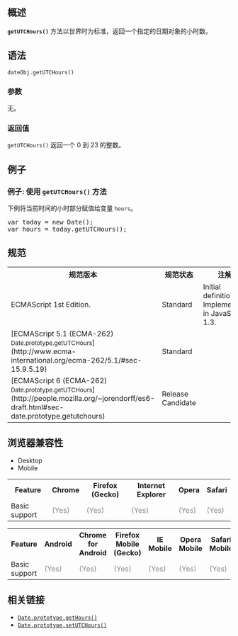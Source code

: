 ## 概述

**`getUTCHours()`** 方法以世界时为标准，返回一个指定的日期对象的小时数。

## 语法

    dateObj.getUTCHours()

### 参数

无。

### 返回值

`getUTCHours()` 返回一个 0 到 23 的整数。

## 例子

### 例子: 使用 `getUTCHours()` 方法

下例将当前时间的小时部分赋值给变量 `hours`。

<pre class="brush: js">var today = new Date();
var hours = today.getUTCHours();
</pre>

## 规范

<table class="standard-table">

<tbody>

<tr>

<th scope="col">规范版本</th>

<th scope="col">规范状态</th>

<th scope="col">注解</th>

</tr>

<tr>

<td>ECMAScript 1st Edition.</td>

<td>Standard</td>

<td>Initial definition. Implemented in JavaScript 1.3.</td>

</tr>

<tr>

<td>[ECMAScript 5.1 (ECMA-262)  
<small lang="zh-CN">Date.prototype.getUTCHours</small>](http://www.ecma-international.org/ecma-262/5.1/#sec-15.9.5.19)</td>

<td><span class="spec-Standard">Standard</span></td>

<td></td>

</tr>

<tr>

<td>[ECMAScript 6 (ECMA-262)  
<small lang="zh-CN">Date.prototype.getUTCHours</small>](http://people.mozilla.org/~jorendorff/es6-draft.html#sec-date.prototype.getutchours)</td>

<td><span class="spec-RC">Release Candidate</span></td>

<td></td>

</tr>

</tbody>

</table>

## 浏览器兼容性

<div>

<div class="htab"><a id="AutoCompatibilityTable" name="AutoCompatibilityTable"></a>

*   <a>Desktop</a>
*   <a>Mobile</a>

</div>

</div>

<div id="compat-desktop">

<table class="compat-table">

<tbody>

<tr>

<th>Feature</th>

<th>Chrome</th>

<th>Firefox (Gecko)</th>

<th>Internet Explorer</th>

<th>Opera</th>

<th>Safari</th>

</tr>

<tr>

<td>Basic support</td>

<td><span style="color: #888;" title="Please update this with the earliest version of support.">(Yes)</span></td>

<td><span style="color: #888;" title="Please update this with the earliest version of support.">(Yes)</span></td>

<td><span style="color: #888;" title="Please update this with the earliest version of support.">(Yes)</span></td>

<td><span style="color: #888;" title="Please update this with the earliest version of support.">(Yes)</span></td>

<td><span style="color: #888;" title="Please update this with the earliest version of support.">(Yes)</span></td>

</tr>

</tbody>

</table>

</div>

<div id="compat-mobile">

<table class="compat-table">

<tbody>

<tr>

<th>Feature</th>

<th>Android</th>

<th>Chrome for Android</th>

<th>Firefox Mobile (Gecko)</th>

<th>IE Mobile</th>

<th>Opera Mobile</th>

<th>Safari Mobile</th>

</tr>

<tr>

<td>Basic support</td>

<td><span style="color: #888;" title="Please update this with the earliest version of support.">(Yes)</span></td>

<td><span style="color: #888;" title="Please update this with the earliest version of support.">(Yes)</span></td>

<td><span style="color: #888;" title="Please update this with the earliest version of support.">(Yes)</span></td>

<td><span style="color: #888;" title="Please update this with the earliest version of support.">(Yes)</span></td>

<td><span style="color: #888;" title="Please update this with the earliest version of support.">(Yes)</span></td>

<td><span style="color: #888;" title="Please update this with the earliest version of support.">(Yes)</span></td>

</tr>

</tbody>

</table>

</div>

## 相关链接

*   [`Date.prototype.getHours()`](/zh-CN/docs/Web/JavaScript/Reference/Global_Objects/Date/getHours "getHours() 方法根据本地时间，返回一个指定的日期对象的小时。")
*   [`Date.prototype.setUTCHours()`](/zh-CN/docs/Web/JavaScript/Reference/Global_Objects/Date/setUTCHours "此页面仍未被本地化, 期待您的翻译!")